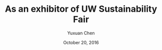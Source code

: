 ---
title: "As an exhibitor of UW Sustainability Fair"
date: "October 20, 2016"
author: "Yuxuan Chen"
content: "For 3 years now UW Sustainability, a program from University of Washington has held a Sustainable UW Festival which promotes themselves to the public mainly UW students. The festival would last a week which would consist of events such as talks, exhibitions and promotions. UW Solar was honored to be able to set up a table during the Exhibitor Fair. In amidst the dozen clubs and companies that support sustainability especially in UW, our organization made an appearance and explained fellow attendees about the projects that we ran.

Students and staff alike seemed intrigued by the efforts of UW Solar to introduce solar energy into our mini grid. With the installation of Solar panels on Mercer, the on-going installation on Maple, Alder and Elm and more future projects, we truly believe that we are able to take UW further in becoming sustainable."
image: "UWSolarOutreach.jpg"
---